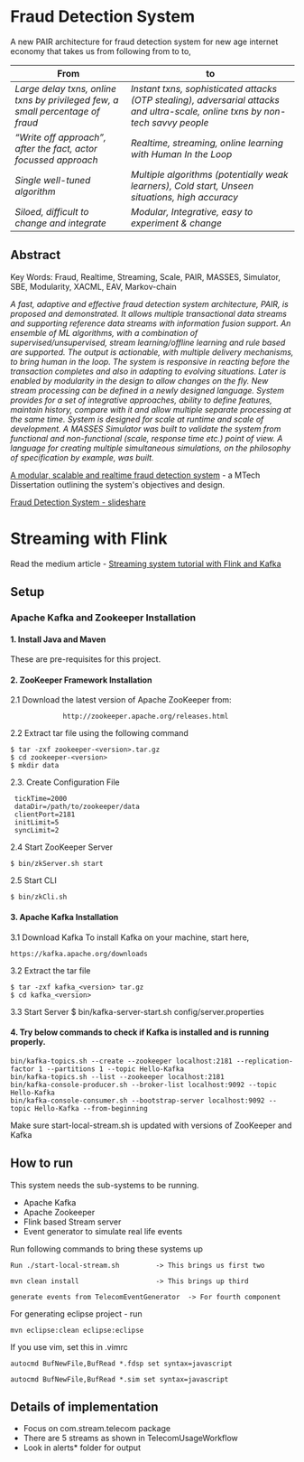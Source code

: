 # Fraud Detection System

A new PAIR architecture for fraud detection system for new age internet economy that takes us from following from to to,


| From|to |
|----|---|
| *Large delay txns, online txns by privileged few, a small percentage of fraud* | *Instant txns, sophisticated attacks (OTP stealing), adversarial attacks and ultra-scale, online txns by non-tech savvy people* |
| *“Write off approach”, after the fact, actor focussed approach* | *Realtime, streaming, online learning with Human In the Loop* |
| *Single well-tuned algorithm* | *Multiple algorithms (potentially weak learners), Cold start, Unseen situations, high accuracy* |
| *Siloed, difficult to change and integrate* | *Modular, Integrative, easy to experiment & change* |


## Abstract

Key Words: Fraud, Realtime, Streaming, Scale, PAIR, MASSES, Simulator, SBE, Modularity, XACML, EAV, Markov-chain

*A fast, adaptive and effective fraud detection system architecture, PAIR, is proposed and demonstrated. It allows multiple transactional data streams and supporting reference data streams with information fusion support. An ensemble of ML algorithms, with a combination of supervised/unsupervised, stream learning/offline learning and rule based are supported. The output is actionable, with multiple delivery mechanisms, to bring human in the loop. The system is responsive in reacting before the transaction completes and also in adapting to evolving situations. Later is enabled by modularity in the design to allow changes on the fly. New stream processing can be defined in a newly designed language. System provides for a set of integrative approaches, ability to define features, maintain history, compare with it and allow multiple separate processing at the same time. System is designed for scale at runtime and scale of development. A MASSES Simulator was built to validate the system from functional and non-functional (scale, response time etc.) point of view. A language for creating multiple simultaneous simulations, on the philosophy of specification by example, was built.*

[A modular, scalable and realtime fraud detection system](https://github.com/fraud-detection-system/Fraud-Detection-System/blob/main/docs/A%20modular%2C%20scalable%20and%20realtime%20fraud%20detection%20system.pdf) - a MTech Dissertation outlining the system's objectives and design.

[Fraud Detection System - slideshare](https://www.slideshare.net/baladutt/fraud-detection-system-249354277)


# Streaming with Flink

Read the medium article - [Streaming system tutorial with Flink and Kafka](https://medium.com/@bala.dutt/streaming-system-tutorial-with-flink-and-kafka-9c445e4daa6c)

## Setup

### Apache Kafka and Zookeeper Installation
####  1. Install Java and Maven
These are pre-requisites for this project.
####  2. ZooKeeper Framework Installation

2.1 Download the latest version of Apache ZooKeeper from:
                 
                 http://zookeeper.apache.org/releases.html
              
2.2 Extract tar file using the following command
```$ cd opt/
$ tar -zxf zookeeper-<version>.tar.gz
$ cd zookeeper-<version>
$ mkdir data
```
2.3. Create Configuration File
   ``` $ vi conf/zoo.cfg
    tickTime=2000
    dataDir=/path/to/zookeeper/data
    clientPort=2181
    initLimit=5
    syncLimit=2   
````

2.4 Start ZooKeeper Server 

    $ bin/zkServer.sh start

2.5 Start CLI

    $ bin/zkCli.sh 
    
#### 3. Apache Kafka Installation

3.1 Download Kafka
To install Kafka on your machine, start here,

    https://kafka.apache.org/downloads       

3.2 Extract the tar file

```$ cd opt/
$ tar -zxf kafka_<version> tar.gz
$ cd kafka_<version>
```

3.3 Start Server
    $ bin/kafka-server-start.sh config/server.properties

#### 4. Try below commands to check if Kafka is installed and is running properly.
    
```
bin/kafka-topics.sh --create --zookeeper localhost:2181 --replication-factor 1 --partitions 1 --topic Hello-Kafka
bin/kafka-topics.sh --list --zookeeper localhost:2181
bin/kafka-console-producer.sh --broker-list localhost:9092 --topic Hello-Kafka
bin/kafka-console-consumer.sh --bootstrap-server localhost:9092 --topic Hello-Kafka --from-beginning
```

Make sure start-local-stream.sh is updated with versions of ZooKeeper and Kafka

## How to run

This system needs the sub-systems to be running.

   * Apache Kafka
   * Apache Zookeeper
   * Flink based Stream server
   * Event generator to simulate real life events
   
Run following commands to bring these systems up

	Run ./start-local-stream.sh         -> This brings us first two

	mvn clean install                   -> This brings up third

	generate events from TelecomEventGenerator  -> For fourth component

 For generating eclipse project - run
 
 	mvn eclipse:clean eclipse:eclipse  
  
If you use vim, set this in .vimrc

	
	autocmd BufNewFile,BufRead *.fdsp set syntax=javascript
	
	autocmd BufNewFile,BufRead *.sim set syntax=javascript
## Details of implementation

   * Focus on com.stream.telecom package
   * There are 5 streams as shown in TelecomUsageWorkflow
   * Look in alerts* folder for output 
